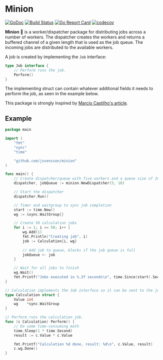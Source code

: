 # Minion

[![GoDoc](https://godoc.org/github.com/jsvensson/minion?status.svg)](https://godoc.org/github.com/jsvensson/minion)
[![Build Status](https://travis-ci.org/jsvensson/minion.svg?branch=master)](https://travis-ci.org/jsvensson/minion)
[![Go Report Card](https://goreportcard.com/badge/github.com/jsvensson/minion)](https://goreportcard.com/report/github.com/jsvensson/minion)
[![codecov](https://codecov.io/gh/jsvensson/minion/branch/master/graph/badge.svg)](https://codecov.io/gh/jsvensson/minion)

**Minion** 🍌 is a worker/dispatcher package for distributing jobs across a number of workers. The dispatcher creates the workers and returns a buffered channel of a given length that is used as the job queue. The incoming jobs are distributed to the available workers.

A job is created by implementing the `Job` interface:

``` go
type Job interface {
	// Perform runs the job.
	Perform()
}
```

The implementing struct can contain whatever additional fields it needs to perform the job, as seen in the example below.

This package is strongly inspired by [Marcio Castilho's article](http://marcio.io/2015/07/handling-1-million-requests-per-minute-with-golang/).

## Example

``` go
package main

import (
    "fmt"
    "sync"
    "time"

    "github.com/jsvensson/minion"
)

func main() {
    // Create dispatcher/queue with five workers and a queue size of 10
    dispatcher, jobQueue := minion.NewDispatcher(5, 10)

    // Start the dispatcher
    dispatcher.Run()

    // Timer and waitgroup to sync job completion
    start := time.Now()
    wg := &sync.WaitGroup{}

    // Create 50 calculation jobs
    for i := 1; i <= 50; i++ {
        wg.Add(1)
        fmt.Println("Creating job", i)
        job := Calculation{i, wg}
        
        // Add job to queue, blocks if the job queue is full
        jobQueue <- job
    }

    // Wait for all jobs to finish
    wg.Wait()
    fmt.Printf("Jobs executed in %.3f seconds\n", time.Since(start).Seconds())
}

// Calculation implements the Job interface so it can be sent to the job queue.
type Calculation struct {
    Value int
    wg    *sync.WaitGroup
}

// Perform runs the calculation job.
func (c Calculation) Perform() {
    // Do some time-consuming math
    time.Sleep(1 * time.Second)
    result := c.Value * c.Value

    fmt.Printf("Calculation %d done, result: %d\n", c.Value, result)
    c.wg.Done()
}
```
